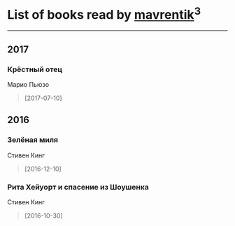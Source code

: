 # List of books read by [mavrentik](http://vk.com/id200666735)<sup>3</sup>
---

## 2017

### Крёстный отец
Марио Пьюзо
> [2017-07-10] 



## 2016

### Зелёная миля
Стивен Кинг
> [2016-12-10] 


### Рита Хейуорт и спасение из Шоушенка
Стивен Кинг
> [2016-10-30] 



